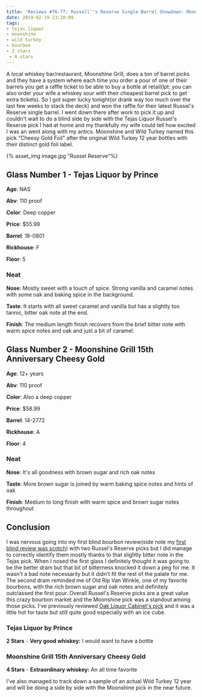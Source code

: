 ```yaml
---
title: 'Reviews #76-77: Russell''s Reserve Single Barrel Showdown: Moonshine vs Tejas'
date: 2019-02-19 23:20:09
tags:
- tejas liquor
- moonshine
- wild turkey
- bourbon
- 2 stars
 - 4 stars
---
```


A local whiskey bar/restaurant, Moonshine Grill, does a ton of barrel picks and they have a system where each time you order a pour of one of their barrels you get a raffle ticket to be able to buy a bottle at retail(lpt: you can also order your wife a whiskey sour with their cheapest barrel pick to get extra tickets). So I got super lucky tonight(or drank way too much over the last few weeks to stack the deck) and won the raffle for their latest Russel's Reserve single barrel. I went down there after work to pick it up and couldn't wait to do a blind side by side with the Tejas Liquor Russel's Reserve pick I had at home and my thankfully my wife could tell how excited I was an went along with my antics. Moonshine and Wild Turkey named this pick "Cheesy Gold Foil" after the original Wild Turkey 12 year bottles with their distinct gold foil label.

{% asset_img image.jpg "Russel Reserve"%}

## Glass Number 1 - Tejas Liquor by Prince
**Age**: NAS

**Abv**: 110 proof

**Color**: Deep copper 

**Price**: $55.99 

**Barrel**: 18-0801

**Rickhouse**: F

**Floor**: 5


### Neat
**Nose**: Mostly sweet with a touch of spice. Strong vanilla and  caramel notes with some oak and baking spice in the background.

**Taste**: It starts with all sweet caramel and vanilla but has a slightly too tannic, bitter oak note at the end. 

**Finish**: The medium length finish recovers from the brief bitter note with warm spice notes and oak and just a bit of caramel.

## Glass Number 2 - Moonshine Grill 15th Anniversary Cheesy Gold
**Age**: 12+ years

**Abv**: 110 proof

**Color**: Also a deep copper

**Price**: $58.99

**Barrel**: 14-2772

**Rickhouse**: A

**Floor**: 4

### Neat
**Nose**: It's all goodness with brown sugar and rich oak notes

**Taste**: More brown sugar is joined by warm baking spice notes and hints of oak

**Finish**: Medium to long finish with warm spice and brown sugar notes throughout

## Conclusion
I was nervous going into my first blind bourbon review(side note my [first blind review was scotch](https://atxbourbon.com/2019/02/09/Reviews-72-74-Lagavulin-8-9-and-16-year/)) with two Russel's Reserve picks but I did manage to correctly identify them mostly thanks to that slightly bitter note in the Tejas pick. When I nosed the first glass I definitely thought it was going to be the better dram but that bit of bitterness knocked it down a peg for me. It wasn't a bad note necessarily but it didn't fit the rest of the palate for me. The second dram reminded me of Old Rip Van Winkle, one of my favorite bourbons, with the rich brown sugar and oak notes and definitely outclassed the first pour. Overall Russel's Reserve picks are a great value this crazy bourbon market and the Moonshine pick was a standout among those picks. I've previously reviewed [Oak Liquor Cabinet's pick](https://atxbourbon.com/2018/11/05/Review-39-Russell-s-Reserve-Single-Barrel-Oak-Liquor-Cabinet-Pick/) and it was a little hot for taste but still quite good especially with an ice cube.

### Tejas Liquor by Prince

**2 Stars** - **Very good whiskey:** I would want to have a bottle

### Moonshine Grill 15th Anniversary Cheesy Gold

**4 Stars** - **Extraordinary whiskey:** An all time favorite

I've also managed to track down a sample of an actual Wild Turkey 12 year and will be doing a side by side with the Moonshine pick in the near future.
